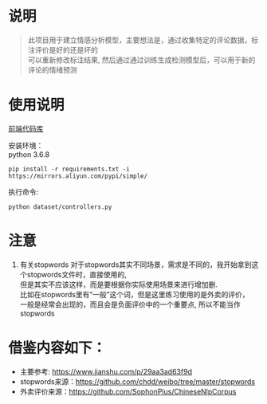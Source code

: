 # 说明
> 此项目用于建立情感分析模型，主要想法是，通过收集特定的评论数据，标注评价是好的还是坏的  
> 可以重新修改标注结果, 然后通过通过训练生成检测模型后，可以用于新的评论的情绪预测  

# 使用说明
[前端代码库](!https://github.com/bxxfighting/emotion-web)

安装环境：  
python 3.6.8  
```
pip install -r requirements.txt -i https://mirrors.aliyun.com/pypi/simple/
```
执行命令:  
```
python dataset/controllers.py
```

# 注意
1. 有关stopwords
对于stopwords其实不同场景，需求是不同的，我开始拿到这个stopwords文件时，直接使用的,  
但是其实不应该这样，而是要根据你实际使用场景来进行增加删.  
比如在stopwords里有“一般”这个词，但是这里练习使用的是外卖的评价，  
一般是经常会出现的，而且会是负面评价中的一个重要点, 所以不能当作stopwords  

# 借鉴内容如下：
* 主要参考: https://www.jianshu.com/p/29aa3ad63f9d  
* stopwords来源：https://github.com/chdd/weibo/tree/master/stopwords
* 外卖评价来源：https://github.com/SophonPlus/ChineseNlpCorpus
